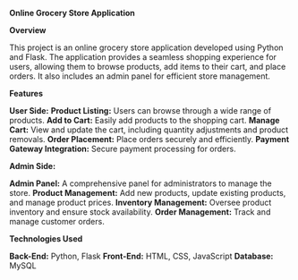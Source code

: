 **Online Grocery Store Application**

**Overview**

This project is an online grocery store application developed using Python and Flask. The application provides a seamless shopping experience for users, allowing them to browse products, add items to their cart, and place orders. It also includes an admin panel for efficient store management.

**Features**

  **User Side:**
    **Product Listing:** Users can browse through a wide range of products.
    **Add to Cart:** Easily add products to the shopping cart.
    **Manage Cart:** View and update the cart, including quantity adjustments and product removals.
    **Order Placement:** Place orders securely and efficiently.
    **Payment Gateway Integration:** Secure payment processing for orders.
    
**Admin Side:**

  **Admin Panel:** A comprehensive panel for administrators to manage the store.
  **Product Management:** Add new products, update existing products, and manage product prices.
  **Inventory Management:** Oversee product inventory and ensure stock availability.
  **Order Management:** Track and manage customer orders.

**Technologies Used**

  **Back-End:** Python, Flask
  **Front-End:** HTML, CSS, JavaScript
  **Database:** MySQL
